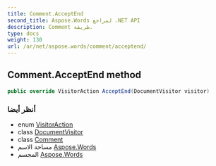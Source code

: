 ```yaml
---
title: Comment.AcceptEnd
second_title: Aspose.Words لمراجع .NET API
description: Comment طريقة. 
type: docs
weight: 130
url: /ar/net/aspose.words/comment/acceptend/
---
```

## Comment.AcceptEnd method

```csharp
public override VisitorAction AcceptEnd(DocumentVisitor visitor)
```

### أنظر أيضا

* enum [VisitorAction](../../visitoraction/)
* class [DocumentVisitor](../../documentvisitor/)
* class [Comment](../)
* مساحة الاسم [Aspose.Words](../../comment/)
* المجسم [Aspose.Words](../../../)



